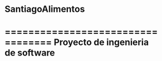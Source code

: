 # SantiagoAlimentos
==================================
Proyecto de ingenieria de software
==================================
